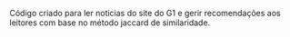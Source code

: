 Código criado para ler noticias do site do G1 e gerir recomendações aos leitores com base no método jaccard de similaridade.
